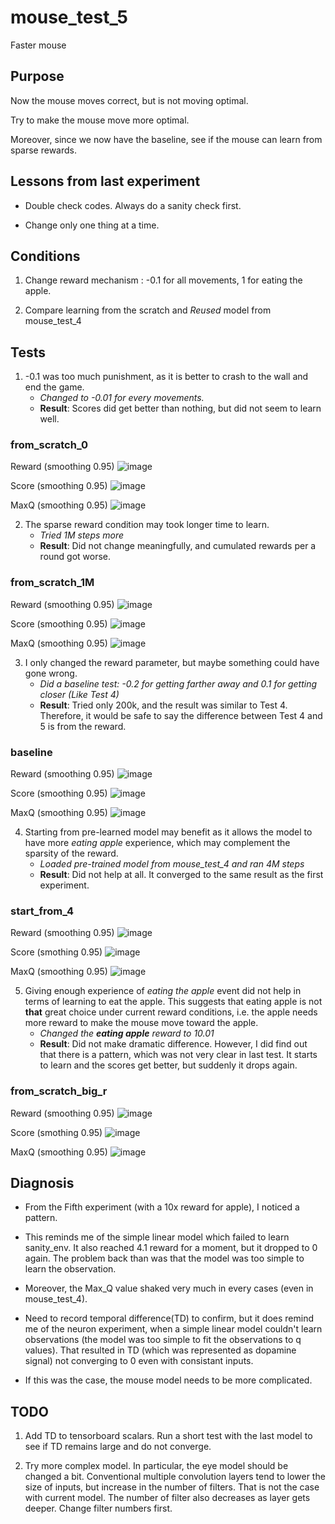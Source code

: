 # mouse_test_5

 Faster mouse

## Purpose

Now the mouse moves correct, but is not moving optimal.

Try to make the mouse move more optimal.

Moreover, since we now have the baseline, see if the mouse can learn from sparse rewards.

## Lessons from last experiment

- Double check codes. Always do a sanity check first.

- Change only one thing at a time.

## Conditions

1. Change reward mechanism : -0.1 for all movements, 1 for eating the apple.

2. Compare learning from the scratch and *Reused* model from mouse_test_4

## Tests

1. \-0.1 was too much punishment, as it is better to crash to the wall and end the game.
    - *Changed to -0.01 for every movements.*
    - __Result__: Scores did get better than nothing, but did not seem to learn well.
### from_scratch_0
Reward (smoothing 0.95)
![image](https://user-images.githubusercontent.com/45917844/90631877-71118c00-e25e-11ea-9c67-a2e771f0233c.png)

Score (smoothing 0.95)
![image](https://user-images.githubusercontent.com/45917844/90632014-a7e7a200-e25e-11ea-8ce1-943358d278d7.png)

MaxQ (smoothing 0.95)
![image](https://user-images.githubusercontent.com/45917844/90633789-a79cd600-e261-11ea-808b-fb34bebd1465.png)



2. The sparse reward condition may took longer time to learn.
    - *Tried 1M steps more*
    - __Result__: Did not change meaningfully, and cumulated rewards per a round got worse.
### from_scratch_1M
Reward (smoothing 0.95)
![image](https://user-images.githubusercontent.com/45917844/90632468-6a374900-e25f-11ea-90ba-f4b45c90481c.png)

Score (smoothing 0.95)
![image](https://user-images.githubusercontent.com/45917844/90632508-7c18ec00-e25f-11ea-9833-9dffcbb4fd9a.png)

MaxQ (smoothing 0.95)
![image](https://user-images.githubusercontent.com/45917844/90633833-bc796980-e261-11ea-8213-9ddc6efd08b0.png)



3. I only changed the reward parameter, but maybe something could have gone wrong.
    - *Did a baseline test: -0.2 for getting farther away and 0.1 for getting closer (Like Test 4)*
    - __Result__: Tried only 200k, and the result was similar to Test 4. Therefore, it would be safe to say the difference between Test 4 and 5 is from the reward.
### baseline
Reward (smoothing 0.95)
![image](https://user-images.githubusercontent.com/45917844/90632729-d87c0b80-e25f-11ea-8ca5-76f15cb6e7e1.png)

Score (smoothing 0.95)
![image](https://user-images.githubusercontent.com/45917844/90632758-e467cd80-e25f-11ea-9636-171e0f1f84ea.png)

MaxQ (smoothing 0.95)
![image](https://user-images.githubusercontent.com/45917844/90633904-da46ce80-e261-11ea-9668-2174acc3bcc4.png)



4. Starting from pre-learned model may benefit as it allows the model to have more *eating apple* experience, which may complement the sparsity of the reward.
    - *Loaded pre-trained model from mouse_test_4 and ran 4M steps*
    - __Result__: Did not help at all. It converged to the same result as the first experiment.
### start_from_4
Reward (smoothing 0.95)
![image](https://user-images.githubusercontent.com/45917844/90632896-1a0cb680-e260-11ea-98ee-9336169f902a.png)

Score (smothing 0.95)
![image](https://user-images.githubusercontent.com/45917844/90632946-2b55c300-e260-11ea-9e07-d2c5d3bd5c6b.png)

MaxQ (smoothing 0.95)
![image](https://user-images.githubusercontent.com/45917844/90633964-f185bc00-e261-11ea-8847-883cfac2ddfa.png)



5. Giving enough experience of *eating the apple* event did not help in terms of learning to eat the apple. This suggests that eating apple is not __that__ great choice under current reward conditions, i.e. the apple needs more reward to make the mouse move toward the apple.
    - *Changed the __eating apple__ reward to 10.01*
    - __Result__: Did not make dramatic difference. However, I did find out that there is a pattern, which was not very clear in last test. It starts to learn and the scores get better, but suddenly it drops again. 
### from_scratch_big_r
Reward (smoothing 0.95)
![image](https://user-images.githubusercontent.com/45917844/90633180-8d162d00-e260-11ea-8f8a-da03ad9b2bc3.png)

Score (smothing 0.95)
![image](https://user-images.githubusercontent.com/45917844/90633348-d797a980-e260-11ea-9498-2d804cde220f.png)

MaxQ (smoothing 0.95)
![image](https://user-images.githubusercontent.com/45917844/90633711-7a502800-e261-11ea-85b2-bab9a370ffe6.png)




## Diagnosis

- From the Fifth experiment (with a 10x reward for apple), I noticed a pattern.

- This reminds me of the simple linear model which failed to learn sanity_env. It also reached 4.1 reward for a moment, but it dropped to 0 again. The problem back than was that the model was too simple to learn the observation.

- Moreover, the Max_Q value shaked very much in every cases (even in mouse_test_4).

- Need to record temporal difference(TD) to confirm, but it does remind me of the neuron experiment, when a simple linear model couldn't learn observations (the model was too simple to fit the observations to q values). That resulted in TD (which was represented as dopamine signal) not converging to 0 even with consistant inputs.

- If this was the case, the mouse model needs to be more complicated.

## TODO

1. Add TD to tensorboard scalars. Run a short test with the last model to see if TD remains large and do not converge.

2. Try more complex model. In particular, the eye model should be changed a bit. Conventional multiple convolution layers tend to lower the size of inputs, but increase in the number of filters. That is not the case with current model. The number of filter also decreases as layer gets deeper. Change filter numbers first.
